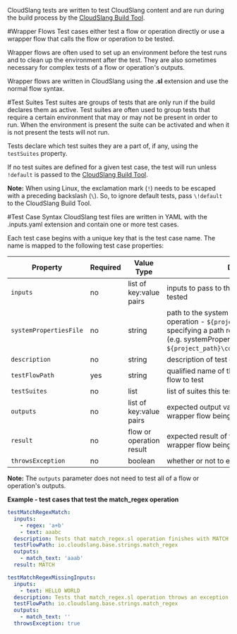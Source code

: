 CloudSlang tests are written to test CloudSlang content and are run during the build process by the [CloudSlang Build Tool](cloudslang_build_tool.md).

#Wrapper Flows
Test cases either test a flow or operation directly or use a wrapper flow that calls the flow or operation to be tested.

Wrapper flows are often used to set up an environment before the test runs and to clean up the environment after the test. They are also sometimes necessary for complex tests of a flow or operation's outputs.

Wrapper flows are written in CloudSlang using the **.sl** extension and use the normal flow syntax. 

#Test Suites
Test suites are groups of tests that are only run if the build declares them as active. Test suites are often used to group tests that require a certain environment that may or may not be present in order to run. When the environment is present the suite can be activated and when it is not present the tests will not run.  

Tests declare which test suites they are a part of, if any, using the `testSuites` property.

If no test suites are defined for a given test case, the test will run unless `!default` is passed to the [CloudSlang Build Tool](cloudslang_build_tool.md).

**Note:** When using Linux, the exclamation mark (`!`) needs to be escaped with a preceding backslash (`\`). So, to ignore default tests, pass `\!default` to the CloudSlang Build Tool.

#Test Case Syntax
CloudSlang test files are written in YAML with the .inputs.yaml extension and contain one or more test cases.   

Each test case begins with a unique key that is the test case name. The name is mapped to the following test case properties:

Property|Required|Value Type|Description
---|---|---|---
`inputs` | no | list of key:value pairs | inputs to pass to the flow or operation being tested
`systemPropertiesFile` | no | string | path to the system properties file for the flow or operation - `${project_path}` can be used for specifying a path relative to the project path (e.g. systemPropertiesFile: `${project_path}\content\base\properties.yaml`)
`description` | no | string | description of test case
`testFlowPath` | yes | string | qualified name of the flow, operation or wrapper flow to test
`testSuites` | no | list | list of suites this test belongs to
`outputs` | no | list of key:value pairs | expected output values of the flow, operation or wrapper flow being tested
`result` | no | flow or operation result | expected result of the flow, operation or wrapper flow being tested
`throwsException` | no | boolean | whether or not to expect an exception


**Note:** The `outputs` parameter does not need to test all of a flow or operation's outputs. 

**Example - test cases that test the match_regex operation**
```yaml
testMatchRegexMatch:
  inputs:
    - regex: 'a+b'
    - text: aaabc
  description: Tests that match_regex.sl operation finishes with MATCH for specified regex/text
  testFlowPath: io.cloudslang.base.strings.match_regex
  outputs:
    - match_text: 'aaab'
  result: MATCH

testMatchRegexMissingInputs:
  inputs:
    - text: HELLO WORLD
  description: Tests that match_regex.sl operation throws an exception when a required input is missing
  testFlowPath: io.cloudslang.base.strings.match_regex
  outputs:
    - match_text: ''
  throwsException: true
```